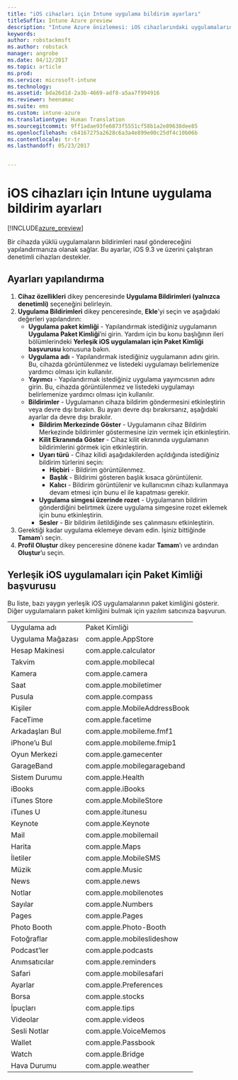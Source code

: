 ```yaml
---
title: "iOS cihazları için Intune uygulama bildirim ayarları"
titleSuffix: Intune Azure preview
description: "Intune Azure önizlemesi: iOS cihazlarındaki uygulamaların bildirimlerini denetlemek için kullanabileceğiniz ayarları öğrenin."
keywords: 
author: robstackmsft
ms.author: robstack
manager: angrobe
ms.date: 04/12/2017
ms.topic: article
ms.prod: 
ms.service: microsoft-intune
ms.technology: 
ms.assetid: bda26d1d-2a3b-4669-adf8-a5aa7f994916
ms.reviewer: heenamac
ms.suite: ems
ms.custom: intune-azure
ms.translationtype: Human Translation
ms.sourcegitcommit: 9ff1adae93fe6873f5551cf58b1a2e89638dee85
ms.openlocfilehash: c64167275a2628c6a3a4e899e00c25df4c10b06b
ms.contentlocale: tr-tr
ms.lasthandoff: 05/23/2017


---
```


# <a name="intune-app-notifications-settings-for-ios-devices"></a>iOS cihazları için Intune uygulama bildirim ayarları

[!INCLUDE[azure_preview](./includes/azure_preview.md)]

Bir cihazda yüklü uygulamaların bildirimleri nasıl göndereceğini yapılandırmanıza olanak sağlar. Bu ayarlar, iOS 9.3 ve üzerini çalıştıran denetimli cihazları destekler.

## <a name="configure-settings"></a>Ayarları yapılandırma

1. **Cihaz özellikleri** dikey penceresinde **Uygulama Bildirimleri (yalnızca denetimli)** seçeneğini belirleyin.
2. **Uygulama Bildirimleri** dikey penceresinde, **Ekle**’yi seçin ve aşağıdaki değerleri yapılandırın:
    - **Uygulama paket kimliği** - Yapılandırmak istediğiniz uygulamanın **Uygulama Paket Kimliği**’ni girin. Yardım için bu konu başlığının ileri bölümlerindeki **Yerleşik iOS uygulamaları için Paket Kimliği başvurusu** konusuna bakın.
    - **Uygulama adı** - Yapılandırmak istediğiniz uygulamanın adını girin. Bu, cihazda görüntülenmez ve listedeki uygulamayı belirlemenize yardımcı olması için kullanılır.
    - **Yayımcı** - Yapılandırmak istediğiniz uygulama yayımcısının adını girin. Bu, cihazda görüntülenmez ve listedeki uygulamayı belirlemenize yardımcı olması için kullanılır.
    - **Bildirimler** - Uygulamanın cihaza bildirim göndermesini etkinleştirin veya devre dışı bırakın. Bu ayarı devre dışı bırakırsanız, aşağıdaki ayarlar da devre dışı bırakılır.
        - **Bildirim Merkezinde Göster** - Uygulamanın cihaz Bildirim Merkezinde bildirimler göstermesine izin vermek için etkinleştirin.
        - **Kilit Ekranında Göster** - Cihaz kilit ekranında uygulamanın bildirimlerini görmek için etkinleştirin.
        - **Uyarı türü** - Cihaz kilidi aşağıdakilerden açıldığında istediğiniz bildirim türlerini seçin:
            - **Hiçbiri** - Bildirim görüntülenmez.
            - **Başlık** - Bildirimi gösteren başlık kısaca görüntülenir.
            - **Kalıcı** - Bildirim görüntülenir ve kullanıcının cihazı kullanmaya devam etmesi için bunu el ile kapatması gerekir.
        - **Uygulama simgesi üzerinde rozet** - Uygulamanın bildirim gönderdiğini belirtmek üzere uygulama simgesine rozet eklemek için bunu etkinleştirin.
        - **Sesler** - Bir bildirim iletildiğinde ses çalınmasını etkinleştirin.
3. Gerektiği kadar uygulama eklemeye devam edin. İşiniz bittiğinde **Tamam**’ı seçin.
4. **Profil Oluştur** dikey penceresine dönene kadar **Tamam**’ı ve ardından **Oluştur**’u seçin. 


## <a name="bundle-id-reference-for-built-in-ios-apps"></a>Yerleşik iOS uygulamaları için Paket Kimliği başvurusu

Bu liste, bazı yaygın yerleşik iOS uygulamalarının paket kimliğini gösterir. Diğer uygulamaların paket kimliğini bulmak için yazılım satıcınıza başvurun. 

|||
|-|-|
|Uygulama adı|Paket Kimliği|
|Uygulama Mağazası|com.apple.AppStore|
|Hesap Makinesi|com.apple.calculator|
|Takvim|com.apple.mobilecal|
|Kamera|com.apple.camera|
|Saat|com.apple.mobiletimer|
|Pusula|com.apple.compass|
|Kişiler|com.apple.MobileAddressBook|
|FaceTime|com.apple.facetime|
|Arkadaşları Bul|com.apple.mobileme.fmf1|
|iPhone’u Bul|com.apple.mobileme.fmip1|
|Oyun Merkezi|com.apple.gamecenter|
|GarageBand|com.apple.mobilegarageband|
|Sistem Durumu|com.apple.Health|
|iBooks|com.apple.iBooks|
|iTunes Store|com.apple.MobileStore|
|iTunes U|com.apple.itunesu|
|Keynote|com.apple.Keynote|
|Mail|com.apple.mobilemail|
|Harita|com.apple.Maps|
|İletiler|com.apple.MobileSMS|
|Müzik|com.apple.Music|
|News|com.apple.news|
|Notlar|com.apple.mobilenotes|
|Sayılar|com.apple.Numbers|
|Pages|com.apple.Pages|
|Photo Booth|com.apple.Photo-Booth|
|Fotoğraflar|com.apple.mobileslideshow|
|Podcast’ler|com.apple.podcasts|
|Anımsatıcılar|com.apple.reminders|
|Safari|com.apple.mobilesafari|
|Ayarlar|com.apple.Preferences|
|Borsa|com.apple.stocks|
|İpuçları|com.apple.tips|
|Videolar|com.apple.videos|
|Sesli Notlar|com.apple.VoiceMemos|
|Wallet|com.apple.Passbook|
|Watch|com.apple.Bridge|
|Hava Durumu|com.apple.weather|
